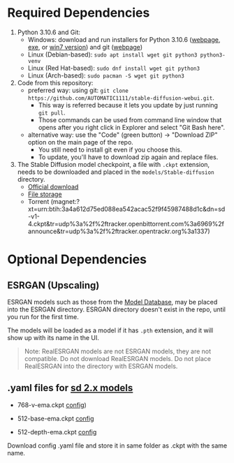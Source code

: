 # Required Dependencies
1. Python 3.10.6 and Git:
    - Windows: download and run installers for Python 3.10.6 ([webpage](https://www.python.org/downloads/release/python-3106/), [exe](https://www.python.org/ftp/python/3.10.6/python-3.10.6-amd64.exe), or [win7 version](https://github.com/adang1345/PythonWin7/raw/master/3.10.6/python-3.10.6-amd64-full.exe)) and git ([webpage](https://git-scm.com/download/win))
    - Linux (Debian-based): `sudo apt install wget git python3 python3-venv`
    - Linux (Red Hat-based): `sudo dnf install wget git python3`
    - Linux (Arch-based): `sudo pacman -S wget git python3`
2. Code from this repository:
    - preferred way: using git: `git clone https://github.com/AUTOMATIC1111/stable-diffusion-webui.git`.
        - This way is referred because it lets you update by just running `git pull`.
        - Those commands can be used from command line window that opens after you right click in Explorer and select "Git Bash here".
    - alternative way: use the "Code" (green button) -> "Download ZIP" option on the main page of the repo.
        - You still need to install git even if you choose this.
        - To update, you'll have to download zip again and replace files.
3. The Stable Diffusion model checkpoint, a file with `.ckpt` extension, needs to be downloaded and placed in the `models/Stable-diffusion` directory.
    - [Official download](https://huggingface.co/CompVis/stable-diffusion-v-1-4-original)
    - [File storage](https://drive.yerf.org/wl/?id=EBfTrmcCCUAGaQBXVIj5lJmEhjoP1tgl)
    - Torrent (magnet:?xt=urn:btih:3a4a612d75ed088ea542acac52f9f45987488d1c&dn=sd-v1-4.ckpt&tr=udp%3a%2f%2ftracker.openbittorrent.com%3a6969%2fannounce&tr=udp%3a%2f%2ftracker.opentrackr.org%3a1337)

# Optional Dependencies

## ESRGAN (Upscaling)
ESRGAN models such as those from the [Model Database](https://upscale.wiki/wiki/Model_Database), may be placed into the ESRGAN directory. ESRGAN directory doesn't exist in the repo, until you run for the first time.

The models will be loaded as a model if it has `.pth` extension, and it will show up with its name in the UI.

> Note: RealESRGAN models are not ESRGAN models, they are not compatible. Do not download RealESRGAN models. Do not place RealESRGAN into the directory with ESRGAN models.

## .yaml files for [sd 2.x models](https://github.com/AUTOMATIC1111/stable-diffusion-webui/wiki/Features#stable-diffusion-20)

- 768-v-ema.ckpt [config](https://raw.githubusercontent.com/Stability-AI/stablediffusion/main/configs/stable-diffusion/v2-inference-v.yaml))

- 512-base-ema.ckpt [config](https://raw.githubusercontent.com/Stability-AI/stablediffusion/main/configs/stable-diffusion/v2-inference.yaml)

- 512-depth-ema.ckpt [config](https://raw.githubusercontent.com/Stability-AI/stablediffusion/main/configs/stable-diffusion/v2-midas-inference.yaml)

Download config .yaml file and store it in same folder as .ckpt with the same name.